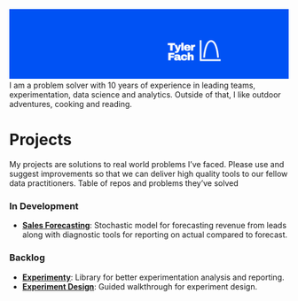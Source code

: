 <img src="https://github.com/tylerfach/tylerfach/blob/main/images/Header_2.png" alt="Tyler Fach" style="max-width: 100%;">
I am a problem solver with 10 years of experience in leading teams, experimentation, data science and analytics. Outside of that, I like outdoor adventures, cooking and reading. 


# Projects
My projects are solutions to real world problems I’ve faced. Please use and suggest improvements so that we can deliver high quality tools to our fellow data practitioners.
Table of repos and problems they’ve solved

### In Development
- **[Sales Forecasting](https://github.com/tylerfach/stochastic-sales-forecast)**: Stochastic model for forecasting revenue from leads along with diagnostic tools for reporting on actual compared to forecast.

### Backlog
- **[Experimenty]()**: Library for better experimentation analysis and reporting.
- **[Experiment Design]()**: Guided walkthrough for experiment design.

<!--
**tylerfach/tylerfach** is a ✨ _special_ ✨ repository because its `README.md` (this file) appears on your GitHub profile.

Here are some ideas to get you started:

- 🔭 I’m currently working on ...
- 🌱 I’m currently learning ...
- 👯 I’m looking to collaborate on ...
- 🤔 I’m looking for help with ...
- 💬 Ask me about ...
- 📫 How to reach me: ...
- 😄 Pronouns: ...
- ⚡ Fun fact: ...
-->

